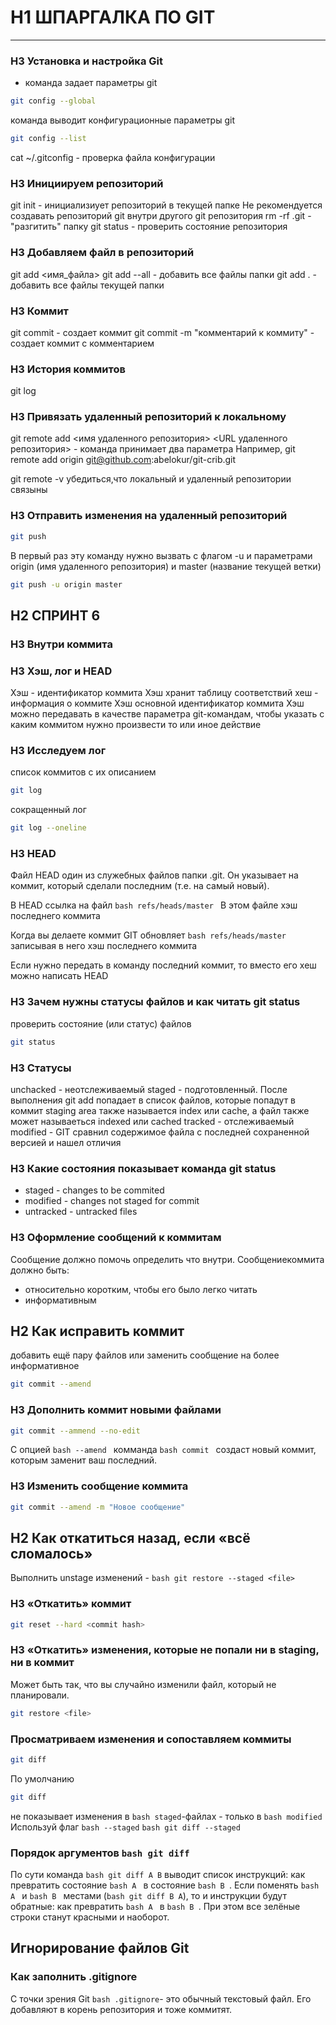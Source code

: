 # H1 ШПАРГАЛКА ПО GIT
---
### H3 Установка и настройка Git
- команда задает параметры git
```bash
git config --global
```
команда выводит конфигурационные параметры git
```bash
git config --list
```
cat ~/.gitconfig - проверка файла конфигурации

### H3 Инициируем репозиторий
git init - инициализиует репозиторий в текущей папке
Не рекомендуется создавать репозиторий git внутри другого git репозитория
rm -rf .git - "разгитить" папку
git status - проверить состояние репозитория

### H3 Добавляем файл в репозиторий
git add <имя_файла>
git add --all - добавить все файлы папки
git add . - добавить все файлы текущей папки

### H3 Коммит
git commit - создает коммит
git commit -m "комментарий к коммиту" - создает коммит с комментарием

### H3 История коммитов
git log

### H3 Привязать удаленный репозиторий к локальному
git remote add <имя удаленного репозитория> <URL удаленного репозитория> - команда принимает два параметра 
Например, git remote add origin git@github.com:abelokur/git-crib.git

git remote -v убедиться,что локальный и удаленный репозитории связыны

### H3 Отправить изменения на удаленный репозиторий
```bash
git push
```
В первый раз эту команду нужно вызвать с флагом -u и параметрами origin (имя удаленного репозитория) и master (название текущей ветки)
```bash
git push -u origin master
```

## H2 СПРИНТ 6
### H3 Внутри коммита
### H3 Хэш, лог и HEAD
Хэш - идентификатор коммита
Хэш хранит таблицу соответствий хеш - информация о коммите
Хэш основной идентификатор коммита
Хэш можно передавать в качестве параметра git-командам, чтобы указать с каким коммитом нужно произвести то или иное действие

### H3 Исследуем лог
список коммитов с их описанием
```bash
git log
```
сокращенный лог
```bash
git log --oneline
```

### H3 HEAD
Файл HEAD один из служебных файлов папки .git. Он указывает на коммит, который сделали последним (т.е. на самый новый).

В HEAD ссылка на файл ```bash refs/heads/master ```
В этом файле хэш последнего коммита

Когда вы делаете коммит GIT обновляет ```bash refs/heads/master ``` записывая в него хэш последнего коммита

Если нужно передать в команду последний коммит, то вместо его хеш можно написать HEAD

### H3 Зачем нужны статусы файлов и как читать git status

проверить состояние (или статус) файлов
```bash
git status
```

### H3 Статусы

unchacked - неотслеживаемый
staged - подготовленный. После выполнения git add попадает в список файлов, которые попадут в коммит
staging area также называется index или cache, а файл также может называеться indexed или cached
tracked - отслеживаемый
modified - GIT сравнил содержимое файла с последней сохраненной версией и нашел отличия

### H3 Какие состояния показывает команда git status
- staged - changes to be commited
- modified - changes not staged for commit
- untracked - untracked files

### H3 Оформление сообщений к коммитам

Сообщение должно помочь определить что внутри.
Сообщениекоммита должно быть:
- относительно коротким, чтобы его было легко читать
- информативным

## H2 Как исправить коммит
добавить ещё пару файлов или заменить сообщение на более информативное
```bash
git commit --amend
```

### H3 Дополнить коммит новыми файлами
```bash
git commit --ammend --no-edit
```

С опцией ```bash --amend ``` комманда ```bash commit ``` создаст новый коммит, которым заменит ваш последний.

### H3 Изменить сообщение коммита
```bash
git commit --amend -m "Новое сообщение"
```

## H2 Как откатиться назад, если «всё сломалось»

Выполнить unstage изменений - ```bash git restore --staged <file> ```

### H3 «Откатить» коммит
```bash
git reset --hard <commit hash>
```

### H3 «Откатить» изменения, которые не попали ни в staging, ни в коммит

Может быть так, что вы случайно изменили файл, который не планировали.

```bash
git restore <file>
```

### Просматриваем изменения и сопоставляем коммиты

```bash
git diff
```

По умолчанию 
```bash 
git diff
```
не показывает изменения в ```bash staged```-файлах - только в ```bash modified```
Используй флаг ```bash --staged```
```bash git diff --staged```

### Порядок аргументов ```bash git diff ```
По сути команда ```bash git diff A B``` выводит список инструкций: как превратить состояние ```bash A ``` в состояние ```bash B ```.
Если поменять ```bash A ``` и ```bash B ``` местами (```bash git diff B A```), то и инструкции будут обратные: как превратить ```bash A ``` в ```bash B ```. При этом все зелёные строки станут красными и наоборот.

## Игнорирование файлов Git

### Как заполнить .gitignore
С точки зрения Git ```bash .gitignore```- это обычный текстовый файл. Его добавляют в корень репозитория и тоже коммитят.
